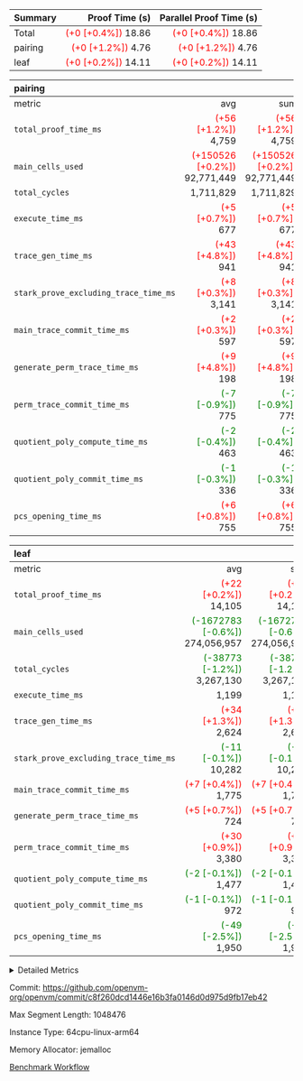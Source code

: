 | Summary | Proof Time (s) | Parallel Proof Time (s) |
|:---|---:|---:|
| Total | <span style='color: red'>(+0 [+0.4%])</span> 18.86 | <span style='color: red'>(+0 [+0.4%])</span> 18.86 |
| pairing | <span style='color: red'>(+0 [+1.2%])</span> 4.76 | <span style='color: red'>(+0 [+1.2%])</span> 4.76 |
| leaf | <span style='color: red'>(+0 [+0.2%])</span> 14.11 | <span style='color: red'>(+0 [+0.2%])</span> 14.11 |


| pairing |||||
|:---|---:|---:|---:|---:|
|metric|avg|sum|max|min|
| `total_proof_time_ms ` | <span style='color: red'>(+56 [+1.2%])</span> 4,759 | <span style='color: red'>(+56 [+1.2%])</span> 4,759 | <span style='color: red'>(+56 [+1.2%])</span> 4,759 | <span style='color: red'>(+56 [+1.2%])</span> 4,759 |
| `main_cells_used     ` | <span style='color: red'>(+150526 [+0.2%])</span> 92,771,449 | <span style='color: red'>(+150526 [+0.2%])</span> 92,771,449 | <span style='color: red'>(+150526 [+0.2%])</span> 92,771,449 | <span style='color: red'>(+150526 [+0.2%])</span> 92,771,449 |
| `total_cycles        ` |  1,711,829 |  1,711,829 |  1,711,829 |  1,711,829 |
| `execute_time_ms     ` | <span style='color: red'>(+5 [+0.7%])</span> 677 | <span style='color: red'>(+5 [+0.7%])</span> 677 | <span style='color: red'>(+5 [+0.7%])</span> 677 | <span style='color: red'>(+5 [+0.7%])</span> 677 |
| `trace_gen_time_ms   ` | <span style='color: red'>(+43 [+4.8%])</span> 941 | <span style='color: red'>(+43 [+4.8%])</span> 941 | <span style='color: red'>(+43 [+4.8%])</span> 941 | <span style='color: red'>(+43 [+4.8%])</span> 941 |
| `stark_prove_excluding_trace_time_ms` | <span style='color: red'>(+8 [+0.3%])</span> 3,141 | <span style='color: red'>(+8 [+0.3%])</span> 3,141 | <span style='color: red'>(+8 [+0.3%])</span> 3,141 | <span style='color: red'>(+8 [+0.3%])</span> 3,141 |
| `main_trace_commit_time_ms` | <span style='color: red'>(+2 [+0.3%])</span> 597 | <span style='color: red'>(+2 [+0.3%])</span> 597 | <span style='color: red'>(+2 [+0.3%])</span> 597 | <span style='color: red'>(+2 [+0.3%])</span> 597 |
| `generate_perm_trace_time_ms` | <span style='color: red'>(+9 [+4.8%])</span> 198 | <span style='color: red'>(+9 [+4.8%])</span> 198 | <span style='color: red'>(+9 [+4.8%])</span> 198 | <span style='color: red'>(+9 [+4.8%])</span> 198 |
| `perm_trace_commit_time_ms` | <span style='color: green'>(-7 [-0.9%])</span> 775 | <span style='color: green'>(-7 [-0.9%])</span> 775 | <span style='color: green'>(-7 [-0.9%])</span> 775 | <span style='color: green'>(-7 [-0.9%])</span> 775 |
| `quotient_poly_compute_time_ms` | <span style='color: green'>(-2 [-0.4%])</span> 463 | <span style='color: green'>(-2 [-0.4%])</span> 463 | <span style='color: green'>(-2 [-0.4%])</span> 463 | <span style='color: green'>(-2 [-0.4%])</span> 463 |
| `quotient_poly_commit_time_ms` | <span style='color: green'>(-1 [-0.3%])</span> 336 | <span style='color: green'>(-1 [-0.3%])</span> 336 | <span style='color: green'>(-1 [-0.3%])</span> 336 | <span style='color: green'>(-1 [-0.3%])</span> 336 |
| `pcs_opening_time_ms ` | <span style='color: red'>(+6 [+0.8%])</span> 755 | <span style='color: red'>(+6 [+0.8%])</span> 755 | <span style='color: red'>(+6 [+0.8%])</span> 755 | <span style='color: red'>(+6 [+0.8%])</span> 755 |

| leaf |||||
|:---|---:|---:|---:|---:|
|metric|avg|sum|max|min|
| `total_proof_time_ms ` | <span style='color: red'>(+22 [+0.2%])</span> 14,105 | <span style='color: red'>(+22 [+0.2%])</span> 14,105 | <span style='color: red'>(+22 [+0.2%])</span> 14,105 | <span style='color: red'>(+22 [+0.2%])</span> 14,105 |
| `main_cells_used     ` | <span style='color: green'>(-1672783 [-0.6%])</span> 274,056,957 | <span style='color: green'>(-1672783 [-0.6%])</span> 274,056,957 | <span style='color: green'>(-1672783 [-0.6%])</span> 274,056,957 | <span style='color: green'>(-1672783 [-0.6%])</span> 274,056,957 |
| `total_cycles        ` | <span style='color: green'>(-38773 [-1.2%])</span> 3,267,130 | <span style='color: green'>(-38773 [-1.2%])</span> 3,267,130 | <span style='color: green'>(-38773 [-1.2%])</span> 3,267,130 | <span style='color: green'>(-38773 [-1.2%])</span> 3,267,130 |
| `execute_time_ms     ` |  1,199 |  1,199 |  1,199 |  1,199 |
| `trace_gen_time_ms   ` | <span style='color: red'>(+34 [+1.3%])</span> 2,624 | <span style='color: red'>(+34 [+1.3%])</span> 2,624 | <span style='color: red'>(+34 [+1.3%])</span> 2,624 | <span style='color: red'>(+34 [+1.3%])</span> 2,624 |
| `stark_prove_excluding_trace_time_ms` | <span style='color: green'>(-11 [-0.1%])</span> 10,282 | <span style='color: green'>(-11 [-0.1%])</span> 10,282 | <span style='color: green'>(-11 [-0.1%])</span> 10,282 | <span style='color: green'>(-11 [-0.1%])</span> 10,282 |
| `main_trace_commit_time_ms` | <span style='color: red'>(+7 [+0.4%])</span> 1,775 | <span style='color: red'>(+7 [+0.4%])</span> 1,775 | <span style='color: red'>(+7 [+0.4%])</span> 1,775 | <span style='color: red'>(+7 [+0.4%])</span> 1,775 |
| `generate_perm_trace_time_ms` | <span style='color: red'>(+5 [+0.7%])</span> 724 | <span style='color: red'>(+5 [+0.7%])</span> 724 | <span style='color: red'>(+5 [+0.7%])</span> 724 | <span style='color: red'>(+5 [+0.7%])</span> 724 |
| `perm_trace_commit_time_ms` | <span style='color: red'>(+30 [+0.9%])</span> 3,380 | <span style='color: red'>(+30 [+0.9%])</span> 3,380 | <span style='color: red'>(+30 [+0.9%])</span> 3,380 | <span style='color: red'>(+30 [+0.9%])</span> 3,380 |
| `quotient_poly_compute_time_ms` | <span style='color: green'>(-2 [-0.1%])</span> 1,477 | <span style='color: green'>(-2 [-0.1%])</span> 1,477 | <span style='color: green'>(-2 [-0.1%])</span> 1,477 | <span style='color: green'>(-2 [-0.1%])</span> 1,477 |
| `quotient_poly_commit_time_ms` | <span style='color: green'>(-1 [-0.1%])</span> 972 | <span style='color: green'>(-1 [-0.1%])</span> 972 | <span style='color: green'>(-1 [-0.1%])</span> 972 | <span style='color: green'>(-1 [-0.1%])</span> 972 |
| `pcs_opening_time_ms ` | <span style='color: green'>(-49 [-2.5%])</span> 1,950 | <span style='color: green'>(-49 [-2.5%])</span> 1,950 | <span style='color: green'>(-49 [-2.5%])</span> 1,950 | <span style='color: green'>(-49 [-2.5%])</span> 1,950 |



<details>
<summary>Detailed Metrics</summary>

| group | num_segments | keygen_time_ms | commit_exe_time_ms |
| --- | --- | --- | --- |
| pairing | 1 | 1,096 | 8 | 

| group | air_name | quotient_deg | interactions | constraints |
| --- | --- | --- | --- | --- |
| leaf | AccessAdapterAir<2> | 2 | 5 | 12 | 
| leaf | AccessAdapterAir<4> | 2 | 5 | 12 | 
| leaf | AccessAdapterAir<8> | 2 | 5 | 12 | 
| leaf | FriReducedOpeningAir | 2 | 39 | 71 | 
| leaf | JalRangeCheckAir | 2 | 9 | 14 | 
| leaf | NativePoseidon2Air<BabyBearParameters>, 1> | 2 | 136 | 572 | 
| leaf | PhantomAir | 2 | 3 | 5 | 
| leaf | ProgramAir | 1 | 1 | 4 | 
| leaf | VariableRangeCheckerAir | 1 | 1 | 4 | 
| leaf | VmAirWrapper<AluNativeAdapterAir, FieldArithmeticCoreAir> | 2 | 15 | 27 | 
| leaf | VmAirWrapper<BranchNativeAdapterAir, BranchEqualCoreAir<1> | 2 | 11 | 25 | 
| leaf | VmAirWrapper<NativeAdapterAir<2, 0>, PublicValuesCoreAir> | 2 | 11 | 30 | 
| leaf | VmAirWrapper<NativeLoadStoreAdapterAir<1>, NativeLoadStoreCoreAir<1> | 2 | 15 | 20 | 
| leaf | VmAirWrapper<NativeLoadStoreAdapterAir<4>, NativeLoadStoreCoreAir<4> | 2 | 15 | 20 | 
| leaf | VmAirWrapper<NativeVectorizedAdapterAir<4>, FieldExtensionCoreAir> | 2 | 15 | 27 | 
| leaf | VmConnectorAir | 2 | 5 | 10 | 
| leaf | VolatileBoundaryAir | 2 | 4 | 17 | 
| pairing | AccessAdapterAir<16> | 2 | 5 | 12 | 
| pairing | AccessAdapterAir<2> | 2 | 5 | 12 | 
| pairing | AccessAdapterAir<32> | 2 | 5 | 12 | 
| pairing | AccessAdapterAir<4> | 2 | 5 | 12 | 
| pairing | AccessAdapterAir<8> | 2 | 5 | 12 | 
| pairing | BitwiseOperationLookupAir<8> | 2 | 2 | 4 | 
| pairing | KeccakVmAir | 2 | 321 | 4,513 | 
| pairing | MemoryMerkleAir<8> | 2 | 4 | 39 | 
| pairing | PersistentBoundaryAir<8> | 2 | 3 | 7 | 
| pairing | PhantomAir | 2 | 3 | 5 | 
| pairing | Poseidon2PeripheryAir<BabyBearParameters>, 1> | 2 | 1 | 286 | 
| pairing | ProgramAir | 1 | 1 | 4 | 
| pairing | RangeTupleCheckerAir<2> | 1 | 1 | 4 | 
| pairing | Rv32HintStoreAir | 2 | 18 | 28 | 
| pairing | VariableRangeCheckerAir | 1 | 1 | 4 | 
| pairing | VmAirWrapper<Rv32BaseAluAdapterAir, BaseAluCoreAir<4, 8> | 2 | 20 | 37 | 
| pairing | VmAirWrapper<Rv32BaseAluAdapterAir, LessThanCoreAir<4, 8> | 2 | 18 | 40 | 
| pairing | VmAirWrapper<Rv32BaseAluAdapterAir, ShiftCoreAir<4, 8> | 2 | 24 | 91 | 
| pairing | VmAirWrapper<Rv32BranchAdapterAir, BranchEqualCoreAir<4> | 2 | 11 | 20 | 
| pairing | VmAirWrapper<Rv32BranchAdapterAir, BranchLessThanCoreAir<4, 8> | 2 | 13 | 35 | 
| pairing | VmAirWrapper<Rv32CondRdWriteAdapterAir, Rv32JalLuiCoreAir> | 2 | 10 | 18 | 
| pairing | VmAirWrapper<Rv32IsEqualModAdapterAir<2, 1, 32, 32>, ModularIsEqualCoreAir<32, 4, 8> | 2 | 25 | 225 | 
| pairing | VmAirWrapper<Rv32JalrAdapterAir, Rv32JalrCoreAir> | 2 | 16 | 20 | 
| pairing | VmAirWrapper<Rv32LoadStoreAdapterAir, LoadSignExtendCoreAir<4, 8> | 2 | 18 | 33 | 
| pairing | VmAirWrapper<Rv32LoadStoreAdapterAir, LoadStoreCoreAir<4> | 2 | 17 | 40 | 
| pairing | VmAirWrapper<Rv32MultAdapterAir, DivRemCoreAir<4, 8> | 2 | 25 | 84 | 
| pairing | VmAirWrapper<Rv32MultAdapterAir, MulHCoreAir<4, 8> | 2 | 24 | 31 | 
| pairing | VmAirWrapper<Rv32MultAdapterAir, MultiplicationCoreAir<4, 8> | 2 | 19 | 19 | 
| pairing | VmAirWrapper<Rv32RdWriteAdapterAir, Rv32AuipcCoreAir> | 2 | 12 | 14 | 
| pairing | VmAirWrapper<Rv32VecHeapAdapterAir<1, 2, 2, 32, 32>, FieldExpressionCoreAir> | 2 | 415 | 480 | 
| pairing | VmAirWrapper<Rv32VecHeapAdapterAir<2, 1, 1, 32, 32>, FieldExpressionCoreAir> | 2 | 158 | 190 | 
| pairing | VmAirWrapper<Rv32VecHeapAdapterAir<2, 2, 2, 32, 32>, FieldExpressionCoreAir> | 2 | 428 | 457 | 
| pairing | VmConnectorAir | 2 | 5 | 10 | 

| group | air_name | idx | rows | prep_cols | perm_cols | main_cols | cells |
| --- | --- | --- | --- | --- | --- | --- | --- |
| leaf | AccessAdapterAir<2> | 0 | 2,097,152 |  | 16 | 11 | 56,623,104 | 
| leaf | AccessAdapterAir<4> | 0 | 1,048,576 |  | 16 | 13 | 30,408,704 | 
| leaf | AccessAdapterAir<8> | 0 | 32,768 |  | 16 | 17 | 1,081,344 | 
| leaf | FriReducedOpeningAir | 0 | 4,194,304 |  | 84 | 27 | 465,567,744 | 
| leaf | JalRangeCheckAir | 0 | 65,536 |  | 28 | 12 | 2,621,440 | 
| leaf | NativePoseidon2Air<BabyBearParameters>, 1> | 0 | 262,144 |  | 312 | 398 | 186,122,240 | 
| leaf | PhantomAir | 0 | 32,768 |  | 12 | 6 | 589,824 | 
| leaf | ProgramAir | 0 | 1,048,576 |  | 8 | 10 | 18,874,368 | 
| leaf | VariableRangeCheckerAir | 0 | 262,144 | 2 | 8 | 1 | 2,359,296 | 
| leaf | VmAirWrapper<AluNativeAdapterAir, FieldArithmeticCoreAir> | 0 | 2,097,152 |  | 36 | 29 | 136,314,880 | 
| leaf | VmAirWrapper<BranchNativeAdapterAir, BranchEqualCoreAir<1> | 0 | 524,288 |  | 28 | 23 | 26,738,688 | 
| leaf | VmAirWrapper<NativeAdapterAir<2, 0>, PublicValuesCoreAir> | 0 | 64 |  | 28 | 27 | 3,520 | 
| leaf | VmAirWrapper<NativeLoadStoreAdapterAir<1>, NativeLoadStoreCoreAir<1> | 0 | 1,048,576 |  | 40 | 21 | 63,963,136 | 
| leaf | VmAirWrapper<NativeLoadStoreAdapterAir<4>, NativeLoadStoreCoreAir<4> | 0 | 262,144 |  | 40 | 27 | 17,563,648 | 
| leaf | VmAirWrapper<NativeVectorizedAdapterAir<4>, FieldExtensionCoreAir> | 0 | 524,288 |  | 36 | 38 | 38,797,312 | 
| leaf | VmConnectorAir | 0 | 2 | 1 | 16 | 5 | 42 | 
| leaf | VolatileBoundaryAir | 0 | 1,048,576 |  | 12 | 11 | 24,117,248 | 

| group | air_name | segment | rows | prep_cols | perm_cols | main_cols | cells |
| --- | --- | --- | --- | --- | --- | --- | --- |
| pairing | AccessAdapterAir<16> | 0 | 262,144 |  | 16 | 25 | 10,747,904 | 
| pairing | AccessAdapterAir<32> | 0 | 131,072 |  | 16 | 41 | 7,471,104 | 
| pairing | AccessAdapterAir<4> | 0 | 64 |  | 16 | 13 | 1,856 | 
| pairing | AccessAdapterAir<8> | 0 | 524,288 |  | 16 | 17 | 17,301,504 | 
| pairing | BitwiseOperationLookupAir<8> | 0 | 65,536 | 3 | 8 | 2 | 655,360 | 
| pairing | KeccakVmAir | 0 | 1 |  | 1,056 | 3,163 | 4,219 | 
| pairing | MemoryMerkleAir<8> | 0 | 32,768 |  | 16 | 32 | 1,572,864 | 
| pairing | PersistentBoundaryAir<8> | 0 | 32,768 |  | 12 | 20 | 1,048,576 | 
| pairing | PhantomAir | 0 | 1 |  | 12 | 6 | 18 | 
| pairing | Poseidon2PeripheryAir<BabyBearParameters>, 1> | 0 | 32,768 |  | 8 | 300 | 10,092,544 | 
| pairing | ProgramAir | 0 | 16,384 |  | 8 | 10 | 294,912 | 
| pairing | RangeTupleCheckerAir<2> | 0 | 524,288 | 2 | 8 | 1 | 4,718,592 | 
| pairing | Rv32HintStoreAir | 0 | 256 |  | 44 | 32 | 19,456 | 
| pairing | VariableRangeCheckerAir | 0 | 262,144 | 2 | 8 | 1 | 2,359,296 | 
| pairing | VmAirWrapper<Rv32BaseAluAdapterAir, BaseAluCoreAir<4, 8> | 0 | 1,048,576 |  | 52 | 36 | 92,274,688 | 
| pairing | VmAirWrapper<Rv32BaseAluAdapterAir, LessThanCoreAir<4, 8> | 0 | 65,536 |  | 40 | 37 | 5,046,272 | 
| pairing | VmAirWrapper<Rv32BaseAluAdapterAir, ShiftCoreAir<4, 8> | 0 | 2,048 |  | 52 | 53 | 215,040 | 
| pairing | VmAirWrapper<Rv32BranchAdapterAir, BranchEqualCoreAir<4> | 0 | 131,072 |  | 28 | 26 | 7,077,888 | 
| pairing | VmAirWrapper<Rv32BranchAdapterAir, BranchLessThanCoreAir<4, 8> | 0 | 131,072 |  | 32 | 32 | 8,388,608 | 
| pairing | VmAirWrapper<Rv32CondRdWriteAdapterAir, Rv32JalLuiCoreAir> | 0 | 4,096 |  | 28 | 18 | 188,416 | 
| pairing | VmAirWrapper<Rv32IsEqualModAdapterAir<2, 1, 32, 32>, ModularIsEqualCoreAir<32, 4, 8> | 0 | 32 |  | 56 | 166 | 7,104 | 
| pairing | VmAirWrapper<Rv32JalrAdapterAir, Rv32JalrCoreAir> | 0 | 65,536 |  | 36 | 28 | 4,194,304 | 
| pairing | VmAirWrapper<Rv32LoadStoreAdapterAir, LoadStoreCoreAir<4> | 0 | 1,048,576 |  | 52 | 41 | 97,517,568 | 
| pairing | VmAirWrapper<Rv32MultAdapterAir, MulHCoreAir<4, 8> | 0 | 256 |  | 72 | 39 | 28,416 | 
| pairing | VmAirWrapper<Rv32MultAdapterAir, MultiplicationCoreAir<4, 8> | 0 | 512 |  | 52 | 31 | 42,496 | 
| pairing | VmAirWrapper<Rv32RdWriteAdapterAir, Rv32AuipcCoreAir> | 0 | 32,768 |  | 28 | 20 | 1,572,864 | 
| pairing | VmAirWrapper<Rv32VecHeapAdapterAir<1, 2, 2, 32, 32>, FieldExpressionCoreAir> | 0 | 1 |  | 836 | 547 | 1,383 | 
| pairing | VmAirWrapper<Rv32VecHeapAdapterAir<2, 1, 1, 32, 32>, FieldExpressionCoreAir> | 0 | 1,024 |  | 320 | 263 | 596,992 | 
| pairing | VmAirWrapper<Rv32VecHeapAdapterAir<2, 2, 2, 32, 32>, FieldExpressionCoreAir> | 0 | 16,384 |  | 860 | 625 | 18,038,784 | 
| pairing | VmConnectorAir | 0 | 2 | 1 | 16 | 5 | 42 | 

| group | idx | trace_gen_time_ms | total_proof_time_ms | total_cycles | total_cells | stark_prove_excluding_trace_time_ms | quotient_poly_compute_time_ms | quotient_poly_commit_time_ms | perm_trace_commit_time_ms | pcs_opening_time_ms | main_trace_commit_time_ms | main_cells_used | generate_perm_trace_time_ms | execute_time_ms |
| --- | --- | --- | --- | --- | --- | --- | --- | --- | --- | --- | --- | --- | --- | --- |
| leaf | 0 | 2,624 | 14,105 | 3,267,130 | 1,071,746,538 | 10,282 | 1,477 | 972 | 3,380 | 1,950 | 1,775 | 274,056,957 | 724 | 1,199 | 

| group | idx | trace_height_constraint | weighted_sum | threshold |
| --- | --- | --- | --- | --- |
| leaf | 0 | 0 | 18,546,820 | 2,013,265,921 | 
| leaf | 0 | 1 | 129,728,768 | 2,013,265,921 | 
| leaf | 0 | 2 | 9,273,410 | 2,013,265,921 | 
| leaf | 0 | 3 | 126,681,348 | 2,013,265,921 | 
| leaf | 0 | 4 | 524,288 | 2,013,265,921 | 
| leaf | 0 | 5 | 286,065,354 | 2,013,265,921 | 

| group | segment | trace_gen_time_ms | total_proof_time_ms | total_cycles | total_cells | stark_prove_excluding_trace_time_ms | quotient_poly_compute_time_ms | quotient_poly_commit_time_ms | perm_trace_commit_time_ms | pcs_opening_time_ms | main_trace_commit_time_ms | main_cells_used | generate_perm_trace_time_ms | execute_time_ms |
| --- | --- | --- | --- | --- | --- | --- | --- | --- | --- | --- | --- | --- | --- | --- |
| pairing | 0 | 941 | 4,759 | 1,711,829 | 297,380,439 | 3,141 | 463 | 336 | 775 | 755 | 597 | 92,771,449 | 198 | 677 | 

| group | segment | trace_height_constraint | weighted_sum | threshold |
| --- | --- | --- | --- | --- |
| pairing | 0 | 0 | 5,112,018 | 2,013,265,921 | 
| pairing | 0 | 1 | 17,620,378 | 2,013,265,921 | 
| pairing | 0 | 2 | 2,556,009 | 2,013,265,921 | 
| pairing | 0 | 3 | 24,468,838 | 2,013,265,921 | 
| pairing | 0 | 4 | 131,072 | 2,013,265,921 | 
| pairing | 0 | 5 | 65,536 | 2,013,265,921 | 
| pairing | 0 | 6 | 6,004,051 | 2,013,265,921 | 
| pairing | 0 | 7 | 4,096 | 2,013,265,921 | 
| pairing | 0 | 8 | 56,928,654 | 2,013,265,921 | 

</details>


Commit: https://github.com/openvm-org/openvm/commit/c8f260dcd1446e16b3fa0146d0d975d9fb17eb42

Max Segment Length: 1048476

Instance Type: 64cpu-linux-arm64

Memory Allocator: jemalloc

[Benchmark Workflow](https://github.com/openvm-org/openvm/actions/runs/13965997194)
